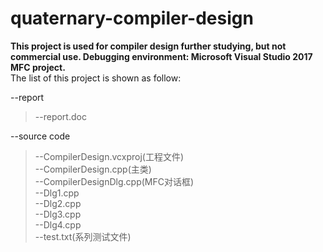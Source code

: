 # quaternary-compiler-design

**This project is used for compiler design further studying, but not commercial use.
Debugging environment: Microsoft Visual Studio 2017 MFC project.**  
The list of this project is shown as follow:  

--report  
>--report.doc  

--source code  

>--CompilerDesign.vcxproj(工程文件)  
>--CompilerDesign.cpp(主类)  
>--CompilerDesignDlg.cpp(MFC对话框)  
>--Dlg1.cpp  
>--Dlg2.cpp  
>--Dlg3.cpp  
>--Dlg4.cpp  
> --test.txt(系列测试文件)  
